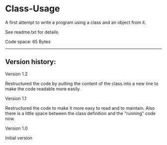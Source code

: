 # Class-Usage
A first attempt to write a program using a class and an object from it.

See readme.txt for details

Code space: 65 Bytes

---------------

Version history:
---------

Version 1.2

Restructured the code by putting the content of the class into a new line to make the code readable more easily.


Version 1.1

Restructured the code to make it more easy to read and to maintain.
Also there is a little space between the class definition and the "running" code now.


Version 1.0

Initial version
